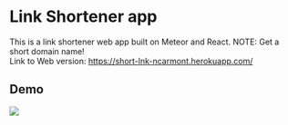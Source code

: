 # Link Shortener app

This is a link shortener web app built on Meteor and React. NOTE: Get a short domain name!  
Link to Web version: https://short-lnk-ncarmont.herokuapp.com/

## Demo
![](Link-shortener-demo.gif)
